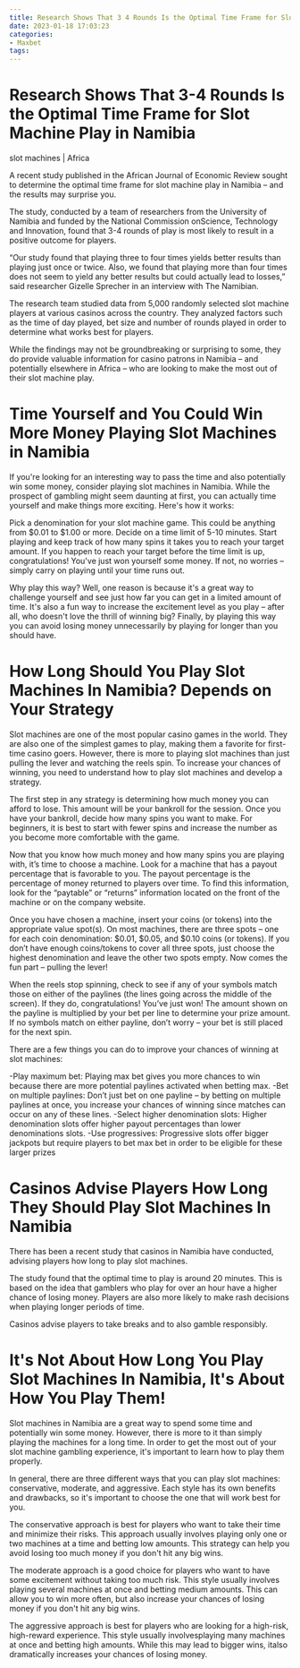 ```yaml
---
title: Research Shows That 3 4 Rounds Is the Optimal Time Frame for Slot Machine Play in Namibia
date: 2023-01-18 17:03:23
categories:
- Maxbet
tags:
---
```



#  Research Shows That 3-4 Rounds Is the Optimal Time Frame for Slot Machine Play in Namibia

slot machines | Africa

A recent study published in the African Journal of Economic Review sought to determine the optimal time frame for slot machine play in Namibia – and the results may surprise you.

The study, conducted by a team of researchers from the University of Namibia and funded by the National Commission onScience, Technology and Innovation, found that 3-4 rounds of play is most likely to result in a positive outcome for players.

“Our study found that playing three to four times yields better results than playing just once or twice. Also, we found that playing more than four times does not seem to yield any better results but could actually lead to losses,” said researcher Gizelle Sprecher in an interview with The Namibian.

The research team studied data from 5,000 randomly selected slot machine players at various casinos across the country. They analyzed factors such as the time of day played, bet size and number of rounds played in order to determine what works best for players.

While the findings may not be groundbreaking or surprising to some, they do provide valuable information for casino patrons in Namibia – and potentially elsewhere in Africa – who are looking to make the most out of their slot machine play.

#  Time Yourself and You Could Win More Money Playing Slot Machines in Namibia

If you're looking for an interesting way to pass the time and also potentially win some money, consider playing slot machines in Namibia. While the prospect of gambling might seem daunting at first, you can actually time yourself and make things more exciting. Here's how it works:

Pick a denomination for your slot machine game. This could be anything from $0.01 to $1.00 or more. Decide on a time limit of 5-10 minutes. Start playing and keep track of how many spins it takes you to reach your target amount. If you happen to reach your target before the time limit is up, congratulations! You've just won yourself some money. If not, no worries – simply carry on playing until your time runs out.

Why play this way? Well, one reason is because it's a great way to challenge yourself and see just how far you can get in a limited amount of time. It's also a fun way to increase the excitement level as you play – after all, who doesn't love the thrill of winning big? Finally, by playing this way you can avoid losing money unnecessarily by playing for longer than you should have.

#  How Long Should You Play Slot Machines In Namibia? Depends on Your Strategy

Slot machines are one of the most popular casino games in the world. They are also one of the simplest games to play, making them a favorite for first-time casino goers. However, there is more to playing slot machines than just pulling the lever and watching the reels spin. To increase your chances of winning, you need to understand how to play slot machines and develop a strategy.

The first step in any strategy is determining how much money you can afford to lose. This amount will be your bankroll for the session. Once you have your bankroll, decide how many spins you want to make. For beginners, it is best to start with fewer spins and increase the number as you become more comfortable with the game.

Now that you know how much money and how many spins you are playing with, it’s time to choose a machine. Look for a machine that has a payout percentage that is favorable to you. The payout percentage is the percentage of money returned to players over time. To find this information, look for the “paytable” or “returns” information located on the front of the machine or on the company website.

Once you have chosen a machine, insert your coins (or tokens) into the appropriate value spot(s). On most machines, there are three spots – one for each coin denomination: $0.01, $0.05, and $0.10 coins (or tokens). If you don’t have enough coins/tokens to cover all three spots, just choose the highest denomination and leave the other two spots empty. Now comes the fun part – pulling the lever!

When the reels stop spinning, check to see if any of your symbols match those on either of the paylines (the lines going across the middle of the screen). If they do, congratulations! You’ve just won! The amount shown on the payline is multiplied by your bet per line to determine your prize amount. If no symbols match on either payline, don’t worry – your bet is still placed for the next spin.

There are a few things you can do to improve your chances of winning at slot machines: 

-Play maximum bet: Playing max bet gives you more chances to win because there are more potential paylines activated when betting max. 
-Bet on multiple paylines: Don’t just bet on one payline – by betting on multiple paylines at once, you increase your chances of winning since matches can occur on any of these lines. 
-Select higher denomination slots: Higher denomination slots offer higher payout percentages than lower denominations slots. 
-Use progressives: Progressive slots offer bigger jackpots but require players to bet max bet in order to be eligible for these larger prizes

#  Casinos Advise Players How Long They Should Play Slot Machines In Namibia 

There has been a recent study that casinos in Namibia have conducted, advising players how long to play slot machines. 

The study found that the optimal time to play is around 20 minutes. This is based on the idea that gamblers who play for over an hour have a higher chance of losing money. Players are also more likely to make rash decisions when playing longer periods of time. 

Casinos advise players to take breaks and to also gamble responsibly.

#  It's Not About How Long You Play Slot Machines In Namibia, It's About How You Play Them!

Slot machines in Namibia are a great way to spend some time and potentially win some money. However, there is more to it than simply playing the machines for a long time. In order to get the most out of your slot machine gambling experience, it's important to learn how to play them properly.

In general, there are three different ways that you can play slot machines: conservative, moderate, and aggressive. Each style has its own benefits and drawbacks, so it's important to choose the one that will work best for you.

The conservative approach is best for players who want to take their time and minimize their risks. This approach usually involves playing only one or two machines at a time and betting low amounts. This strategy can help you avoid losing too much money if you don't hit any big wins.

The moderate approach is a good choice for players who want to have some excitement without taking too much risk. This style usually involves playing several machines at once and betting medium amounts. This can allow you to win more often, but also increase your chances of losing money if you don't hit any big wins.

The aggressive approach is best for players who are looking for a high-risk, high-reward experience. This style usually involvesplaying many machines at once and betting high amounts. While this may lead to bigger wins, italso dramatically increases your chances of losing money.